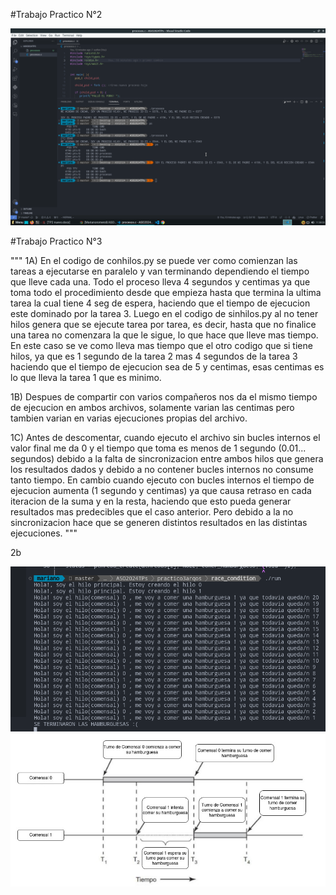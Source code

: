 #Trabajo Practico N°2

<img src="Screenshot TP2.png">

#Trabajo Practico N°3


"""
1A)
En el codigo de conhilos.py se puede ver como comienzan las tareas a ejecutarse en paralelo y van terminando dependiendo el tiempo que lleve cada una. Todo el proceso lleva 4 segundos y centimas ya que toma todo el procedimiento desde que empieza hasta que termina la ultima tarea la cual tiene 4 seg de espera, haciendo que el tiempo de ejecucion este dominado por la tarea 3.
  Luego en el codigo de sinhilos.py al no tener hilos genera que se ejecute tarea por tarea, es decir, hasta que no finalice una tarea no comenzara la que le sigue, lo que hace que lleve mas tiempo. En este caso se ve como lleva mas tiempo que el otro codigo que si tiene hilos, ya que es 1 segundo de la tarea 2 mas 4 segundos de la tarea 3 haciendo que el tiempo de ejecucion sea de 5 y centimas, esas centimas es lo que lleva la tarea 1 que es minimo.

1B) 
Despues de compartir con varios compañeros nos da el mismo tiempo de ejecucion en ambos archivos, solamente varian las centimas pero tambien varian en varias ejecuciones propias del archivo.

1C)
Antes de descomentar, cuando ejecuto el archivo sin bucles internos el valor final me da 0 y el tiempo que toma es menos de 1 segundo (0.01... segundos) debido a la falta de sincronizacion entre ambos hilos que genera los resultados dados y debido a no contener bucles internos no consume tanto tiempo. 
  En cambio cuando ejecuto con bucles internos el tiempo de ejecucion aumenta (1 segundo y centimas) ya que causa retraso en cada iteracion de la suma y en la resta, haciendo que esto pueda generar resultados mas predecibles que el caso anterior. Pero debido a la no sincronizacion hace que se generen distintos resultados en las distintas ejecuciones.
"""

2b

<img src="codigoFuncionando.png">
<img src="ASO2024Tp3.jpg">